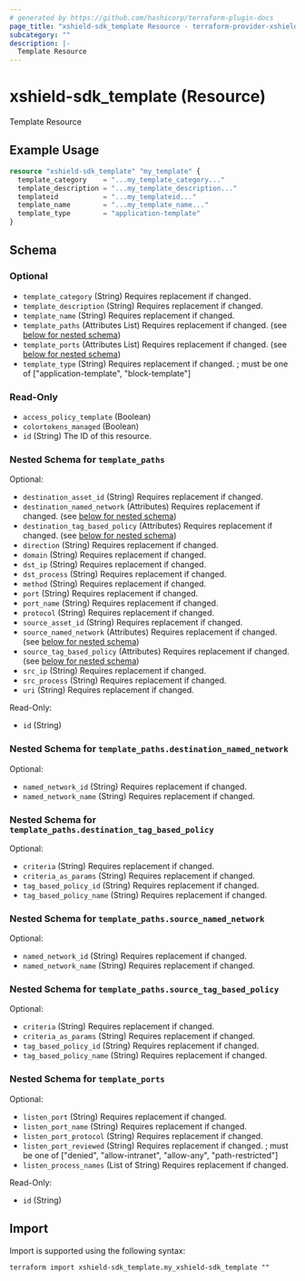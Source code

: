 ```yaml
---
# generated by https://github.com/hashicorp/terraform-plugin-docs
page_title: "xshield-sdk_template Resource - terraform-provider-xshield-sdk"
subcategory: ""
description: |-
  Template Resource
---
```


# xshield-sdk_template (Resource)

Template Resource

## Example Usage

```terraform
resource "xshield-sdk_template" "my_template" {
  template_category    = "...my_template_category..."
  template_description = "...my_template_description..."
  templateid           = "...my_templateid..."
  template_name        = "...my_template_name..."
  template_type        = "application-template"
}
```

<!-- schema generated by tfplugindocs -->
## Schema

### Optional

- `template_category` (String) Requires replacement if changed.
- `template_description` (String) Requires replacement if changed.
- `template_name` (String) Requires replacement if changed.
- `template_paths` (Attributes List) Requires replacement if changed. (see [below for nested schema](#nestedatt--template_paths))
- `template_ports` (Attributes List) Requires replacement if changed. (see [below for nested schema](#nestedatt--template_ports))
- `template_type` (String) Requires replacement if changed. ; must be one of ["application-template", "block-template"]

### Read-Only

- `access_policy_template` (Boolean)
- `colortokens_managed` (Boolean)
- `id` (String) The ID of this resource.

<a id="nestedatt--template_paths"></a>
### Nested Schema for `template_paths`

Optional:

- `destination_asset_id` (String) Requires replacement if changed.
- `destination_named_network` (Attributes) Requires replacement if changed. (see [below for nested schema](#nestedatt--template_paths--destination_named_network))
- `destination_tag_based_policy` (Attributes) Requires replacement if changed. (see [below for nested schema](#nestedatt--template_paths--destination_tag_based_policy))
- `direction` (String) Requires replacement if changed.
- `domain` (String) Requires replacement if changed.
- `dst_ip` (String) Requires replacement if changed.
- `dst_process` (String) Requires replacement if changed.
- `method` (String) Requires replacement if changed.
- `port` (String) Requires replacement if changed.
- `port_name` (String) Requires replacement if changed.
- `protocol` (String) Requires replacement if changed.
- `source_asset_id` (String) Requires replacement if changed.
- `source_named_network` (Attributes) Requires replacement if changed. (see [below for nested schema](#nestedatt--template_paths--source_named_network))
- `source_tag_based_policy` (Attributes) Requires replacement if changed. (see [below for nested schema](#nestedatt--template_paths--source_tag_based_policy))
- `src_ip` (String) Requires replacement if changed.
- `src_process` (String) Requires replacement if changed.
- `uri` (String) Requires replacement if changed.

Read-Only:

- `id` (String)

<a id="nestedatt--template_paths--destination_named_network"></a>
### Nested Schema for `template_paths.destination_named_network`

Optional:

- `named_network_id` (String) Requires replacement if changed.
- `named_network_name` (String) Requires replacement if changed.


<a id="nestedatt--template_paths--destination_tag_based_policy"></a>
### Nested Schema for `template_paths.destination_tag_based_policy`

Optional:

- `criteria` (String) Requires replacement if changed.
- `criteria_as_params` (String) Requires replacement if changed.
- `tag_based_policy_id` (String) Requires replacement if changed.
- `tag_based_policy_name` (String) Requires replacement if changed.


<a id="nestedatt--template_paths--source_named_network"></a>
### Nested Schema for `template_paths.source_named_network`

Optional:

- `named_network_id` (String) Requires replacement if changed.
- `named_network_name` (String) Requires replacement if changed.


<a id="nestedatt--template_paths--source_tag_based_policy"></a>
### Nested Schema for `template_paths.source_tag_based_policy`

Optional:

- `criteria` (String) Requires replacement if changed.
- `criteria_as_params` (String) Requires replacement if changed.
- `tag_based_policy_id` (String) Requires replacement if changed.
- `tag_based_policy_name` (String) Requires replacement if changed.



<a id="nestedatt--template_ports"></a>
### Nested Schema for `template_ports`

Optional:

- `listen_port` (String) Requires replacement if changed.
- `listen_port_name` (String) Requires replacement if changed.
- `listen_port_protocol` (String) Requires replacement if changed.
- `listen_port_reviewed` (String) Requires replacement if changed. ; must be one of ["denied", "allow-intranet", "allow-any", "path-restricted"]
- `listen_process_names` (List of String) Requires replacement if changed.

Read-Only:

- `id` (String)

## Import

Import is supported using the following syntax:

```shell
terraform import xshield-sdk_template.my_xshield-sdk_template ""
```
